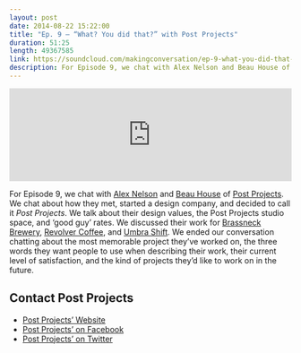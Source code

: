 ```yaml
---
layout: post
date: 2014-08-22 15:22:00
title: "Ep. 9 – “What? You did that?” with Post Projects"
duration: 51:25
length: 49367585
link: https://soundcloud.com/makingconversation/ep-9-what-you-did-that-with-post-projects
description: For Episode 9, we chat with Alex Nelson and Beau House of Post Projects. We chat about how they met, started a design company, and decided to call it Post Projects.
---
```


<iframe width="100%" height="166" scrolling="no" frameborder="no" src="https://w.soundcloud.com/player/?url=https%3A//api.soundcloud.com/tracks/164340870&amp;color=ff5959&amp;auto_play=false&amp;hide_related=false&amp;show_comments=true&amp;show_user=true&amp;show_reposts=false"></iframe>

For Episode 9, we chat with [Alex Nelson](https://twitter.com/alexnelson) and [Beau House](https://twitter.com/BeauHouse) of [Post Projects](https://twitter.com/Post_Projects). We chat about how they met, started a design company, and decided to call it _Post Projects_. We talk about their design values, the Post Projects studio space, and ‘good guy’ rates. We discussed their work for [Brassneck Brewery](http://brassneck.ca/), [Revolver Coffee](http://revolvercoffee.ca/), and [Umbra Shift](http://www.umbrashift.com/). We ended our conversation chatting about the most memorable project they’ve worked on, the three words they want people to use when describing their work, their current level of satisfaction, and the kind of projects they’d like to work on in the future.

## Contact Post Projects
- [Post Projects’ Website](http://post-projects.com/)
- [Post Projects’ on Facebook](https://www.facebook.com/PostProjects)
- [Post Projects’ on Twitter](https://twitter.com/Post_Projects)